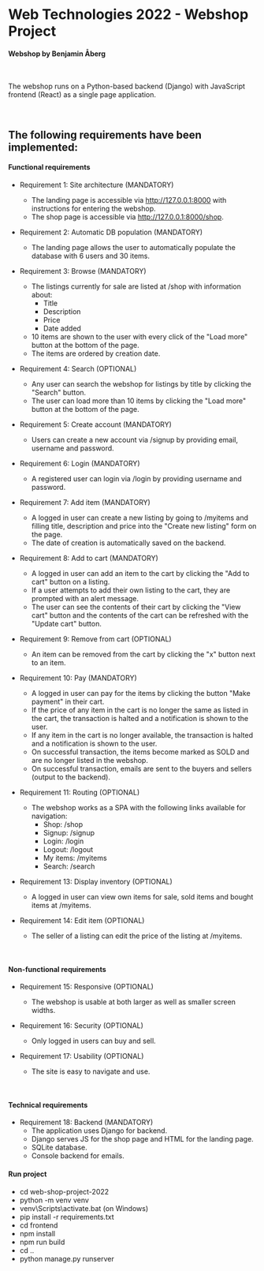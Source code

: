 # Web Technologies 2022 - Webshop Project
#### Webshop by Benjamin Åberg

<br />

The webshop runs on a Python-based backend (Django) with JavaScript frontend (React) as a single page application.

<br />

## <b>The following requirements have been implemented:</b>

#### Functional requirements

- Requirement 1: Site architecture (MANDATORY)
  - The landing page is accessible via http://127.0.0.1:8000 with instructions for entering the webshop.
  - The shop page is accessible via http://127.0.0.1:8000/shop.
  
- Requirement 2: Automatic DB population (MANDATORY)
  - The landing page allows the user to automatically populate the database with 6 users and 30 items.
  
- Requirement 3: Browse (MANDATORY)
    - The listings currently for sale are listed at /shop with information about:
      - Title
      - Description
      - Price
      - Date added
    - 10 items are shown to the user with every click of the "Load more" button at the bottom of the page.
    - The items are ordered by creation date.
    
- Requirement 4: Search (OPTIONAL)
  - Any user can search the webshop for listings by title by clicking the "Search" button.
  - The user can load more than 10 items by clicking the "Load more" button at the bottom of the page.
  
- Requirement 5: Create account (MANDATORY)
  - Users can create a new account via /signup by providing email, username and password.
  
- Requirement 6: Login (MANDATORY)
  - A registered user can login via /login by providing username and password.
  
- Requirement 7: Add item (MANDATORY)
  - A logged in user can create a new listing by going to /myitems and filling title, description and price into the "Create new listing" form on the page.
  - The date of creation is automatically saved on the backend.
  
- Requirement 8: Add to cart (MANDATORY)
  - A logged in user can add an item to the cart by clicking the "Add to cart" button on a listing.
  - If a user attempts to add their own listing to the cart, they are prompted with an alert message.
  - The user can see the contents of their cart by clicking the "View cart" button and the contents of the cart can be refreshed with the "Update cart" button.
  
- Requirement 9: Remove from cart (OPTIONAL)
  - An item can be removed from the cart by clicking the "x" button next to an item.
  
- Requirement 10: Pay (MANDATORY)
  - A logged in user can pay for the items by clicking the button "Make payment" in their cart.
  - If the price of any item in the cart is no longer the same as listed in the cart, the transaction is halted and a notification is shown to the user.
  - If any item in the cart is no longer available, the transaction is halted and a notification is shown to the user.
  - On successful transaction, the items become marked as SOLD and are no longer listed in the webshop.
  - On successful transaction, emails are sent to the buyers and sellers (output to the backend).
  
- Requirement 11: Routing (OPTIONAL)
  - The webshop works as a SPA with the following links available for navigation:
    - Shop: /shop
    - Signup: /signup
    - Login: /login
    - Logout: /logout
    - My items: /myitems
    - Search: /search
    
- Requirement 13: Display inventory (OPTIONAL)
  - A logged in user can view own items for sale, sold items and bought items at /myitems.
  
- Requirement 14: Edit item (OPTIONAL)
  - The seller of a listing can edit the price of the listing at /myitems. 
 
<br />

#### Non-functional requirements
  
- Requirement 15: Responsive (OPTIONAL)
  - The webshop is usable at both larger as well as smaller screen widths.
  
- Requirement 16: Security (OPTIONAL)
  - Only logged in users can buy and sell.
 
- Requirement 17: Usability (OPTIONAL)
  - The site is easy to navigate and use.
  
<br />
  
#### Technical requirements
  
- Requirement 18: Backend (MANDATORY)
  - The application uses Django for backend.
  - Django serves JS for the shop page and HTML for the landing page.
  - SQLite database.
  - Console backend for emails.
  
#### Run project

- cd web-shop-project-2022
- python -m venv venv
- venv\Scripts\activate.bat (on Windows)
- pip install -r requirements.txt
- cd frontend
- npm install
- npm run build
- cd ..
- python manage.py runserver

